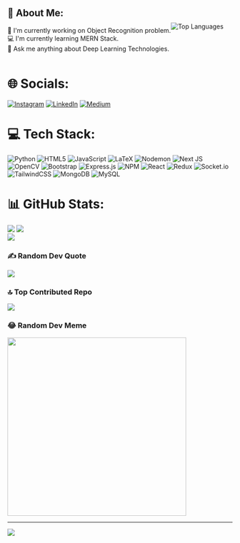 <div style="display: flex; flex-direction: row; align-items: center;">
  <div>
    <h2>💫 About Me:</h2>
    <p align="left">📝 I'm currently working on Object Recognition problem.<br>💻 I'm currently learning MERN Stack.<br>💬 Ask me anything about Deep Learning Technologies.</p>
  </div>

  <div>
    <img src="https://github-readme-stats.vercel.app/api/top-langs/?username=QasimBinSaeed1&theme=dark&hide_border=false&include_all_commits=false&count_private=false&layout=compact" alt="Top Languages"/>
  </div>
</div>

# 🌐 Socials:
[![Instagram](https://img.shields.io/badge/Instagram-%23E4405F.svg?logo=Instagram&logoColor=white)](https://instagram.com/qasimbinsaeed) [![LinkedIn](https://img.shields.io/badge/LinkedIn-%230077B5.svg?logo=linkedin&logoColor=white)](https://linkedin.com/in/qasim-saeed) [![Medium](https://img.shields.io/badge/Medium-12100E?logo=medium&logoColor=white)](https://medium.com/@@qasimsaeed590) 

# 💻 Tech Stack:
![Python](https://img.shields.io/badge/python-3670A0?style=for-the-badge&logo=python&logoColor=ffdd54) ![HTML5](https://img.shields.io/badge/html5-%23E34F26.svg?style=for-the-badge&logo=html5&logoColor=white) ![JavaScript](https://img.shields.io/badge/javascript-%23323330.svg?style=for-the-badge&logo=javascript&logoColor=%23F7DF1E) ![LaTeX](https://img.shields.io/badge/latex-%23008080.svg?style=for-the-badge&logo=latex&logoColor=white) ![Nodemon](https://img.shields.io/badge/NODEMON-%23323330.svg?style=for-the-badge&logo=nodemon&logoColor=%BBDEAD) ![Next JS](https://img.shields.io/badge/Next-black?style=for-the-badge&logo=next.js&logoColor=white) ![OpenCV](https://img.shields.io/badge/opencv-%23white.svg?style=for-the-badge&logo=opencv&logoColor=white) ![Bootstrap](https://img.shields.io/badge/bootstrap-%238511FA.svg?style=for-the-badge&logo=bootstrap&logoColor=white) ![Express.js](https://img.shields.io/badge/express.js-%23404d59.svg?style=for-the-badge&logo=express&logoColor=%2361DAFB) ![NPM](https://img.shields.io/badge/NPM-%23CB3837.svg?style=for-the-badge&logo=npm&logoColor=white) ![React](https://img.shields.io/badge/react-%2320232a.svg?style=for-the-badge&logo=react&logoColor=%2361DAFB) ![Redux](https://img.shields.io/badge/redux-%23593d88.svg?style=for-the-badge&logo=redux&logoColor=white) ![Socket.io](https://img.shields.io/badge/Socket.io-black?style=for-the-badge&logo=socket.io&badgeColor=010101) ![TailwindCSS](https://img.shields.io/badge/tailwindcss-%2338B2AC.svg?style=for-the-badge&logo=tailwind-css&logoColor=white) ![MongoDB](https://img.shields.io/badge/MongoDB-%234ea94b.svg?style=for-the-badge&logo=mongodb&logoColor=white) ![MySQL](https://img.shields.io/badge/mysql-%2300000f.svg?style=for-the-badge&logo=mysql&logoColor=white)
# 📊 GitHub Stats:
![](https://github-readme-stats.vercel.app/api?username=QasimBinSaeed1&theme=dark&hide_border=false&include_all_commits=false&count_private=false)
![](https://github-readme-streak-stats.herokuapp.com/?user=QasimBinSaeed1&theme=dark&hide_border=false)<br/>
![](https://github-readme-stats.vercel.app/api/top-langs/?username=QasimBinSaeed1&theme=dark&hide_border=false&include_all_commits=false&count_private=false&layout=compact)

### ✍️ Random Dev Quote
![](https://quotes-github-readme.vercel.app/api?type=horizontal&theme=dark)

### 🔝 Top Contributed Repo
![](https://github-contributor-stats.vercel.app/api?username=QasimBinSaeed1&limit=5&theme=dark&combine_all_yearly_contributions=true)

### 😂 Random Dev Meme
<img src='https://randommeme-five.vercel.app/' style="height: 400px;"/>

---
[![](https://visitcount.itsvg.in/api?id=QasimBinSaeed1&icon=0&color=0)](https://visitcount.itsvg.in)
